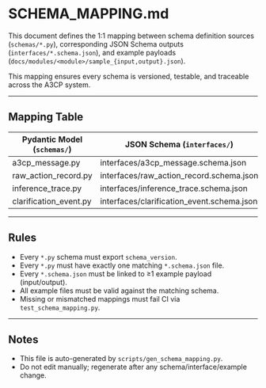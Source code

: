 # SCHEMA_MAPPING.md

This document defines the 1:1 mapping between schema definition sources (`schemas/*.py`),
corresponding JSON Schema outputs (`interfaces/*.schema.json`), and example payloads
(`docs/modules/<module>/sample_{input,output}.json`).

This mapping ensures every schema is versioned, testable, and traceable across the A3CP system.

---

## Mapping Table

| Pydantic Model (`schemas/`)    | JSON Schema (`interfaces/`)               | Example File(s) (`docs/modules/`)                     |
|--------------------------------|-------------------------------------------|--------------------------------------------------------|
| a3cp_message.py                | interfaces/a3cp_message.schema.json       | input_broker/sample_input.json                         |
| raw_action_record.py          | interfaces/raw_action_record.schema.json  | raw_input_log/sample_input.json                        |
| inference_trace.py            | interfaces/inference_trace.schema.json    | confidence_evaluator/sample_output.json               |
| clarification_event.py        | interfaces/clarification_event.schema.json| clarification_planner/sample_output.json              |

---

## Rules

- Every `*.py` schema must export `schema_version`.
- Every `*.py` must have exactly one matching `*.schema.json` file.
- Every `*.schema.json` must be linked to ≥1 example payload (input/output).
- All example files must be valid against the matching schema.
- Missing or mismatched mappings must fail CI via `test_schema_mapping.py`.

---

## Notes

- This file is auto-generated by `scripts/gen_schema_mapping.py`.
- Do not edit manually; regenerate after any schema/interface/example change.
